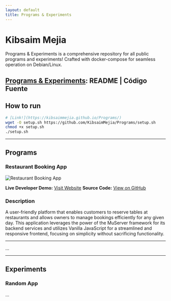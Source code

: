 ```yaml
---
layout: default
title: Programs & Experiments
---
```

# Kibsaim Mejia

Programs & Experiments is a comprehensive repository for all public programs and experiments! Crafted with docker-compose for seamless operation on Debian/Linux.

## [Programs & Experiments](https://github.com/KibsaimMejia/Programs/blob/main/RestaurantBooking/README.md): README | Código Fuente

## How to run

``` bash
# [Link!](https://kibsaimmejia.github.io/Programs/)
wget -O setup.sh https://github.com/KibsaimMejia/Programs/setup.sh
chmod +x setup.sh
./setup.sh
```

---

## Programs

### Restaurant Booking App

![Restaurant Booking App](IMAGE_URL)

**Live Developer Demo:** [Visit Website](https://KibsaimMejia.github.io/Programs/RestaurantBooking)
**Source Code:** [View on GitHub](https://github.com/KibsaimMejia/Programs/blob/main/RestaurantBooking/README.md)

### Description
A user-friendly platform that enables customers to reserve tables at restaurants and allows owners to manage bookings efficiently for any given day. This application leverages the power of the MuServer framework for its backend services and utilizes Vanilla JavaScript for a streamlined and responsive frontend, focusing on simplicity without sacrificing functionality.

---

...

---

## Experiments

### Random App

...
